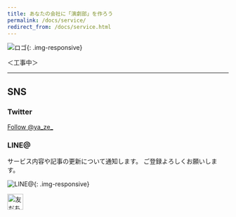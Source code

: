 ```yaml
---
title: あなたの会社に「演劇部」を作ろう
permalink: /docs/service/
redirect_from: /docs/service.html
---
```


![ロゴ]({{site.baseurl}}/img/logo_01.png){: .img-responsive}


＜工事中＞



---
## SNS

### Twitter

<a href="https://twitter.com/ya_ze_?ref_src=twsrc%5Etfw" class="twitter-follow-button" data-show-count="false">Follow @ya_ze_</a><script async src="https://platform.twitter.com/widgets.js" charset="utf-8"></script>


### LINE@

サービス内容や記事の更新について通知します。
ご登録よろしくお願いします。

![LINE@]({{site.baseurl}}/img/lineat.png){: .img-responsive}

<a href="https://line.me/R/ti/p/%40tqt3140x"><img height="36" border="0" alt="友だち追加" src="https://scdn.line-apps.com/n/line_add_friends/btn/ja.png"></a>



